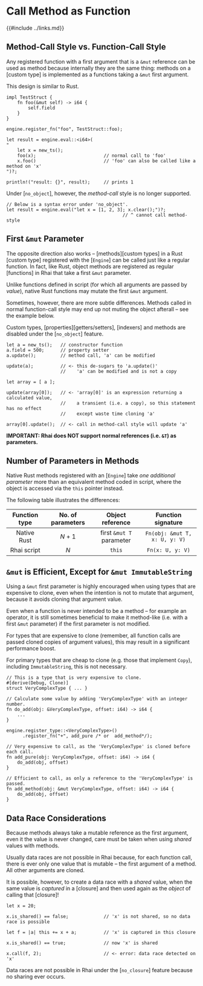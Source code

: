 Call Method as Function
=======================

{{#include ../links.md}}


Method-Call Style vs. Function-Call Style
----------------------------------------

Any registered function with a first argument that is a `&mut` reference can be used as method
because internally they are the same thing: methods on a [custom type] is implemented as a functions
taking a `&mut` first argument.

This design is similar to Rust.

```rust,no_run
impl TestStruct {
    fn foo(&mut self) -> i64 {
        self.field
    }
}

engine.register_fn("foo", TestStruct::foo);

let result = engine.eval::<i64>(
"
    let x = new_ts();
    foo(x);                         // normal call to 'foo'
    x.foo()                         // 'foo' can also be called like a method on 'x'
")?;

println!("result: {}", result);     // prints 1
```

Under [`no_object`], however, the _method-call_ style is no longer supported.

```rust,no_run
// Below is a syntax error under 'no_object'.
let result = engine.eval("let x = [1, 2, 3]; x.clear();")?;
                                           // ^ cannot call method-style
```


First `&mut` Parameter
----------------------

The opposite direction also works &ndash; [methods][custom types] in a Rust [custom type] registered
with the [`Engine`] can be called just like a regular function.  In fact, like Rust, object methods
are registered as regular [functions] in Rhai that take a first `&mut` parameter.

Unlike functions defined in script (for which all arguments are passed by _value_),
native Rust functions may mutate the first `&mut` argument.

Sometimes, however, there are more subtle differences. Methods called in normal function-call style
may end up not muting the object afterall &ndash; see the example below.

Custom types, [properties][getters/setters], [indexers] and methods are disabled under the
[`no_object`] feature.

```rust,no_run
let a = new_ts();   // constructor function
a.field = 500;      // property setter
a.update();         // method call, 'a' can be modified

update(a);          // <- this de-sugars to 'a.update()'
                    //    'a' can be modified and is not a copy

let array = [ a ];

update(array[0]);   // <- 'array[0]' is an expression returning a calculated value,
                    //    a transient (i.e. a copy), so this statement has no effect
                    //    except waste time cloning 'a'

array[0].update();  // <- call in method-call style will update 'a'
```

**IMPORTANT: Rhai does NOT support normal references (i.e. `&T`) as parameters.**


Number of Parameters in Methods
------------------------------

Native Rust methods registered with an [`Engine`] take _one additional parameter_ more than
an equivalent method coded in script, where the object is accessed via the `this` pointer instead.

The following table illustrates the differences:

| Function type | No. of parameters |     Object reference     |      Function signature       |
| :-----------: | :---------------: | :----------------------: | :---------------------------: |
|  Native Rust  |      _N_ + 1      | first `&mut T` parameter | `Fn(obj: &mut T, x: U, y: V)` |
|  Rhai script  |        _N_        |          `this`          |       `Fn(x: U, y: V)`        |


`&mut` is Efficient, Except for `&mut ImmutableString`
----------------------------------------------------

Using a `&mut` first parameter is highly encouraged when using types that are expensive to clone,
even when the intention is not to mutate that argument, because it avoids cloning that argument value.

Even when a function is never intended to be a method &ndash; for example an operator,
it is still sometimes beneficial to make it method-like (i.e. with a first `&mut` parameter)
if the first parameter is not modified.

For types that are expensive to clone (remember, all function calls are passed cloned
copies of argument values), this may result in a significant performance boost.

For primary types that are cheap to clone (e.g. those that implement `Copy`), including `ImmutableString`,
this is not necessary.

```rust,no_run
// This is a type that is very expensive to clone.
#[derive(Debug, Clone)]
struct VeryComplexType { ... }

// Calculate some value by adding 'VeryComplexType' with an integer number.
fn do_add(obj: &VeryComplexType, offset: i64) -> i64 {
    ...
}

engine.register_type::<VeryComplexType>()
      .register_fn("+", add_pure /* or  add_method*/);

// Very expensive to call, as the 'VeryComplexType' is cloned before each call.
fn add_pure(obj: VeryComplexType, offset: i64) -> i64 {
    do_add(obj, offset)
}

// Efficient to call, as only a reference to the 'VeryComplexType' is passed.
fn add_method(obj: &mut VeryComplexType, offset: i64) -> i64 {
    do_add(obj, offset)
}
```


Data Race Considerations
------------------------

Because methods always take a mutable reference as the first argument, even it the value is never changed,
care must be taken when using _shared_ values with methods.

Usually data races are not possible in Rhai because, for each function call, there is ever only one
value that is mutable &ndash; the first argument of a method.  All other arguments are cloned.

It is possible, however, to create a data race with a _shared_ value, when the same value is
_captured_ in a [closure] and then used again as the _object_ of calling that [closure]!

```rust,no_run
let x = 20;

x.is_shared() == false;             // 'x' is not shared, so no data race is possible

let f = |a| this += x + a;          // 'x' is captured in this closure

x.is_shared() == true;              // now 'x' is shared

x.call(f, 2);                       // <- error: data race detected on 'x'
```

Data races are not possible in Rhai under the [`no_closure`] feature because no sharing ever occurs.
